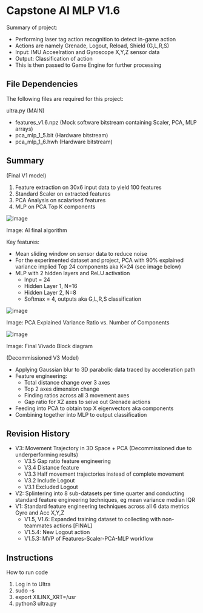 # Capstone AI MLP V1.6

Summary of project:
- Performing laser tag action recognition to detect in-game action
- Actions are namely Grenade, Logout, Reload, Shield (G,L,R,S)
- Input: IMU Acceelration and Gyroscope X,Y,Z sensor data
- Output: Classification of action 
- This is then passed to Game Engine for further processing


## File Dependencies

The following files are required for this project:

ultra.py (MAIN) 
- features_v1.6.npz (Mock software bitstream containing Scaler, PCA, MLP arrays)
- pca_mlp_1_5.bit (Hardware bitstream)
- pca_mlp_1_6.hwh (Hardware bitstream)

## Summary

(Final V1 model)
1. Feature extraction on 30x6 input data to yield 100 features
2. Standard Scaler on extracted features 
3. PCA Analysis on scalarised features
4. MLP on PCA Top K components 

![image](https://user-images.githubusercontent.com/24263853/232095951-450926e1-3bb2-4d77-854d-9d120c784587.png)

Image: AI final algorithm

Key features:
- Mean sliding window on sensor data to reduce noise
- For the experimented dataset and project, PCA with 90% explained variance implied Top 24 components aka K=24 (see image below)
- MLP with 2 hidden layers and ReLU activation
    - Input = 24 
    - Hidden Layer 1, N=16
    - Hidden Layer 2, N=8
    - Softmax = 4, outputs aka G,L,R,S classification

![image](https://user-images.githubusercontent.com/24263853/231349024-3f7ed20e-38ff-49fc-9516-5ae851826618.png)

Image: PCA Explained Variance Ratio vs. Number of Components


![image](https://user-images.githubusercontent.com/24263853/232096668-2b9f5495-edbf-4b7d-8df8-d5791af72540.png)

Image: Final Vivado Block diagram

(Decommissioned V3 Model)
- Applying Gaussian blur to 3D parabolic data traced by acceleration path
- Feature engineering: 
    - Total distance change over 3 axes
    - Top 2 axes dimension change
    - Finding ratios across all 3 movement axes
    - Gap ratio for XZ axes to seive out Grenade actions
- Feeding into PCA to obtain top X eigenvectors aka components
- Combining together into MLP to output classification

## Revision History 
- V3: Movement Trajectory in 3D Space + PCA (Decommissioned due to underperforming results)
    - V3.5 Gap ratio feature engineering
    - V3.4 Distance feature
    - V3.3 Half movement trajectories instead of complete movement 
    - V3.2 Include Logout 
    - V3.1 Excluded Logout
- V2: Splintering into 8 sub-datasets per time quarter and conducting standard feature engineering techniques, eg mean variance median IQR
- V1: Standard feature engineering techniques across all 6 data metrics Gyro and Acc X,Y,Z
    - V1.5, V1.6: Expanded training dataset to collecting with non-teammates actions [FINAL]
    - V1.5.4: New Logout action
    - V1.5.3: MVP of Features-Scaler-PCA-MLP workflow 

## Instructions

How to run code
1. Log in to Ultra
2. sudo -s
3. export XILINX_XRT=/usr
4. python3 ultra.py
